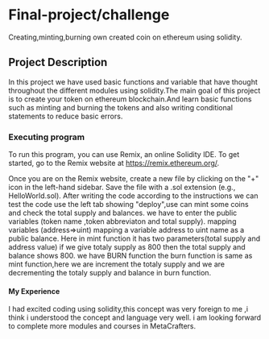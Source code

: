 
# Final-project/challenge

Creating,minting,burning own created coin on ethereum using solidity.

## Project Description

In this project we have used basic functions and variable that have thought throughout the different modules using solidity.The main goal of this project is to create your token on ethereum blockchain.And learn basic functions such as minting and burning the tokens and also writing conditional statements to reduce basic errors.

### Executing program
To run this program, you can use Remix, an online Solidity IDE. To get started, go to the Remix website at https://remix.ethereum.org/.

Once you are on the Remix website, create a new file by clicking on the "+" icon in the left-hand sidebar. Save the file with a .sol extension (e.g., HelloWorld.sol). 
After writing the code according to the instructions we can test the code use the left tab showing "deploy",use can mint some coins and check the total supply and balances.
we have to enter the public variables (token name ,token abbreviaton and total supply).
mapping variables (address=>uint) mapping a variable address to uint name as a public balance.
Here in mint function it has two parameters(total supply and address value) if we give totaly supply as 800 then the total supply and balance shows 800.
we have BURN function 
the burn function is same as mint function,here we are increment the totaly supply and we are decrementing the totaly supply and balance in burn function.

#### My Experience
I had excited coding using solidity,this concept was very foreign to me ,i think i understood the concept and language very well. i am looking forward to complete  more modules and courses in MetaCrafters.
